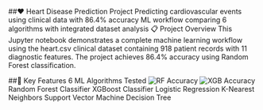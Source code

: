 ##❤️ Heart Disease Prediction Project
Predicting cardiovascular events using clinical data with 86.4% accuracy
ML workflow comparing 6 algorithms with integrated dataset analysis
📋 Project Overview
This Jupyter notebook demonstrates a complete machine learning workflow using the heart.csv clinical dataset containing 918 patient records with 11 diagnostic features. The project achieves 86.4% accuracy using Random Forest classification.


##🚀 Key Features
6 ML Algorithms Tested
<img src="https://img.shields.io/badge/Random_Forest-86.4%25-brightgreen" alt="RF Accuracy"> <img src="https://img.shields.io/badge/XGBoost-85.2%25-yellowgreen" alt="XGB Accuracy">
Random Forest Classifier
XGBoost Classifier
Logistic Regression
K-Nearest Neighbors
Support Vector Machine
Decision Tree
